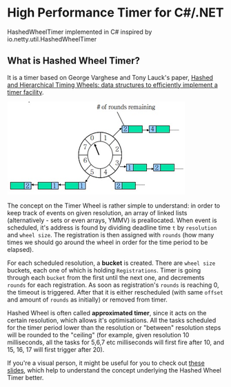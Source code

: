 # High Performance Timer for C#/.NET
HashedWheelTimer implemented in C# inspired by io.netty.util.HashedWheelTimer

## What is Hashed Wheel Timer?

It is a timer based on George Varghese and Tony Lauck's paper, [Hashed and Hierarchical Timing Wheels: data structures to efficiently implement a timer facility](http://cseweb.ucsd.edu/users/varghese/PAPERS/twheel.ps.Z). 

![](./hwt.png)

The concept on the Timer Wheel is rather simple to understand: in order to keep
track of events on given resolution, an array of linked lists (alternatively -
sets or even arrays, YMMV) is preallocated. When event is scheduled, it's
address is found by dividing deadline time `t` by `resolution` and `wheel size`.
The registration is then assigned with `rounds` (how many times we should go
around the wheel in order for the time period to be elapsed).

For each scheduled resolution, a __bucket__ is created. There are `wheel size`
buckets, each one of which is holding `Registrations`. Timer is going through
each `bucket` from the first until the next one, and decrements `rounds` for
each registration. As soon as registration's `rounds` is reaching 0, the timeout
is triggered. After that it is either rescheduled (with same `offset` and amount
of `rounds` as initially) or removed from timer.

Hashed Wheel is often called __approximated timer__, since it acts on the
certain resolution, which allows it's optimisations. All the tasks scheduled for
the timer period lower than the resolution or "between" resolution steps will be
rounded to the "ceiling" (for example, given resolution 10 milliseconds, all the
tasks for 5,6,7 etc milliseconds will first fire after 10, and 15, 16, 17 will
first trigger after 20).

If you're a visual person, it might be useful for you to check out [these
slides](http://www.cse.wustl.edu/~cdgill/courses/cs6874/TimingWheels.ppt),
which help to understand the concept underlying the Hashed Wheel Timer better.


